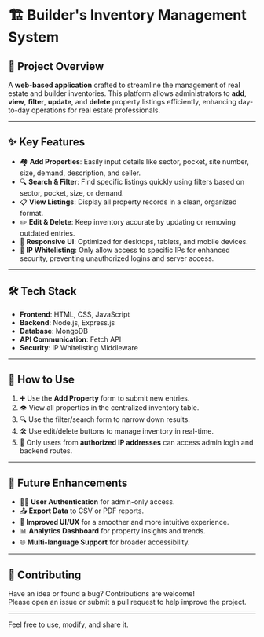# 🏗️ Builder's Inventory Management System

## 📌 Project Overview
A **web-based application** crafted to streamline the management of real estate and builder inventories. This platform allows administrators to **add**, **view**, **filter**, **update**, and **delete** property listings efficiently, enhancing day-to-day operations for real estate professionals.

---

## ✨ Key Features
- 🏘️ **Add Properties**: Easily input details like sector, pocket, site number, size, demand, description, and seller.
- 🔍 **Search & Filter**: Find specific listings quickly using filters based on sector, pocket, size, or demand.
- 📋 **View Listings**: Display all property records in a clean, organized format.
- ✏️ **Edit & Delete**: Keep inventory accurate by updating or removing outdated entries.
- 📱 **Responsive UI**: Optimized for desktops, tablets, and mobile devices.
- 🔐 **IP Whitelisting**: Only allow access to specific IPs for enhanced security, preventing unauthorized logins and server access.

---

## 🛠️ Tech Stack
- **Frontend**: HTML, CSS, JavaScript
- **Backend**: Node.js, Express.js
- **Database**: MongoDB 
- **API Communication**: Fetch API
- **Security**: IP Whitelisting Middleware

---

## 🚀 How to Use
1. ➕ Use the **Add Property** form to submit new entries.
2. 👁️ View all properties in the centralized inventory table.
3. 🔍 Use the filter/search form to narrow down results.
4. 🛠️ Use edit/delete buttons to manage inventory in real-time.
5. 🔐 Only users from **authorized IP addresses** can access admin login and backend routes.

---

## 🔮 Future Enhancements
- 🧑‍💼 **User Authentication** for admin-only access.
- 📤 **Export Data** to CSV or PDF reports.
- 🎨 **Improved UI/UX** for a smoother and more intuitive experience.
- 📊 **Analytics Dashboard** for property insights and trends.
- 🌐 **Multi-language Support** for broader accessibility.

---

## 🤝 Contributing
Have an idea or found a bug? Contributions are welcome!  
Please open an issue or submit a pull request to help improve the project.

---
 
Feel free to use, modify, and share it.
